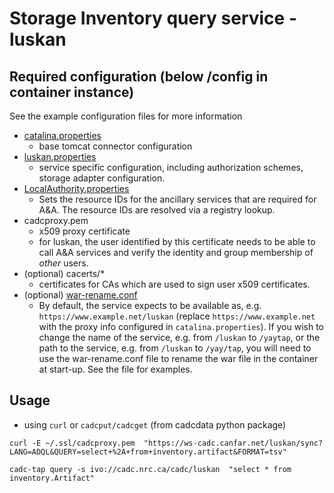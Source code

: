 # Storage Inventory query service - luskan

## Required configuration (below /config in container instance)
See the example configuration files for more information
- [catalina.properties](config/catalina.properties)
  - base tomcat connector configuration
- [luskan.properties](config/luskan.properties)
  - service specific configuration, including authorization schemes, storage adapter configuration.
- [LocalAuthority.properties](config/LocalAuthority.properties)
  - Sets the resource IDs for the ancillary services that are required for A&A.  The resource IDs are resolved via a registry lookup.
- cadcproxy.pem
  - x509 proxy certificate
  - for luskan, the user identified by this certificate needs to be able to call A&A services and verify the identity and group membership of _other_ users. 
- (optional) cacerts/*
  - certificates for CAs which are used to sign user x509 certificates.
- (optional) [war-rename.conf](config/war-rename.conf)
  - By default, the service expects to be available as, e.g. `https://www.example.net/luskan` (replace `https://www.example.net` with the proxy info configured in `catalina.properties`).  If you wish to change the name of the service, e.g. from `/luskan` to `/yaytap`, or the path to the service, e.g. from `/luskan` to `/yay/tap`, you will need to use the war-rename.conf file to rename the war file in the container at start-up.  See the file for examples.

## Usage

- using `curl` or `cadcput/cadcget` (from cadcdata python package)

```
curl -E ~/.ssl/cadcproxy.pem  "https://ws-cadc.canfar.net/luskan/sync?LANG=ADQL&QUERY=select+%2A+from+inventory.artifact&FORMAT=tsv"

cadc-tap query -s ivo://cadc.nrc.ca/cadc/luskan  "select * from inventory.Artifact"
```